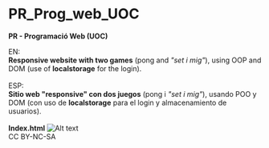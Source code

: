 # PR_Prog_web_UOC
<strong>PR - Programació Web (UOC)</strong>

EN:<br>
<strong>Responsive website with two games</strong> (pong and <i>"set i mig"</i>), using OOP and DOM (use of <strong>localstorage</strong> for the login).<br><br>ESP:<br>
<strong>Sitio web "responsive" con dos juegos</strong> (pong i <i>"set i mig"</i>), usando POO y DOM (con uso de <strong>localstorage</strong> para el login y almacenamiento de usuarios).
<br><br><strong>
Index.html</strong>
![Alt text](https://cloud.githubusercontent.com/assets/14861253/19861795/3692cc86-9f8e-11e6-9d99-496e09bc7673.png)<br>
CC BY-NC-SA
